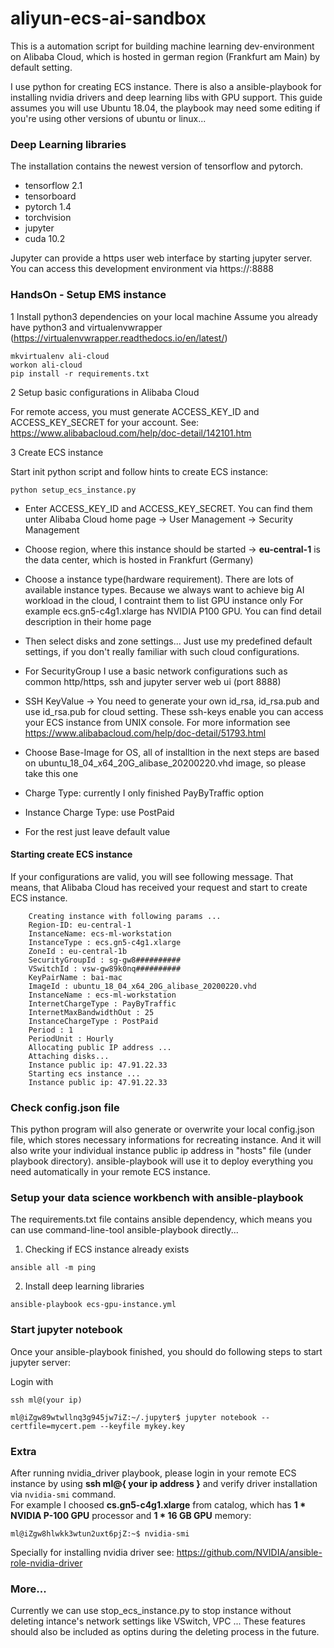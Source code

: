 # aliyun-ecs-ai-sandbox

This is a automation script for building machine learning dev-environment on Alibaba Cloud, which is hosted in german region (Frankfurt am Main) by default setting.<br>

I use python for creating ECS instance. There is also a ansible-playbook for installing nvidia drivers and deep learning libs with GPU support. This guide assumes you will use Ubuntu 18.04, the playbook may need some editing if you're using other versions of ubuntu or linux... 

### Deep Learning libraries

The installation contains the newest version of tensorflow and pytorch.

* tensorflow 2.1
* tensorboard
* pytorch 1.4 
* torchvision
* jupyter
* cuda 10.2

Jupyter can provide a https user web interface by starting jupyter server. You can access this development environment via https://<your ecs public ip>:8888

### HandsOn - Setup EMS instance
1 Install python3 dependencies on your local machine
Assume you already have python3 and virtualenvwrapper (https://virtualenvwrapper.readthedocs.io/en/latest/)

```
mkvirtualenv ali-cloud
workon ali-cloud
pip install -r requirements.txt
```
2 Setup basic configurations in Alibaba Cloud

For remote access, you must generate ACCESS_KEY_ID and ACCESS_KEY_SECRET for your account. 
See: https://www.alibabacloud.com/help/doc-detail/142101.htm

3 Create ECS instance

Start init python script and follow hints to create ECS instance:

```
python setup_ecs_instance.py
```
* Enter ACCESS_KEY_ID and ACCESS_KEY_SECRET. You can find them unter Alibaba Cloud home page -> User Management -> Security Management

* Choose region, where this instance should be started -> **eu-central-1** is the data center, which is hosted in Frankfurt (Germany)

* Choose a instance type(hardware requirement). There are lots of available instance types. Because we always want to achieve big AI workload in the cloud, I contraint them to list GPU instance only For example ecs.gn5-c4g1.xlarge has NVIDIA P100 GPU. You can find detail description in their home page

* Then select disks and zone settings... Just use my predefined default settings, if you don't really familiar with such cloud configurations.

* For SecurityGroup I use a basic network configurations such as common http/https, ssh and jupyter server web ui (port 8888)

* SSH KeyValue -> You need to generate your own id_rsa, id_rsa.pub and use id_rsa.pub for cloud setting. These ssh-keys enable you can access your ECS instance from UNIX console. For more information see https://www.alibabacloud.com/help/doc-detail/51793.html

* Choose Base-Image for OS, all of installtion in the next steps are based on ubuntu_18_04_x64_20G_alibase_20200220.vhd image, so please take this one

* Charge Type: currently I only finished PayByTraffic option

* Instance Charge Type: use PostPaid

* For the rest just leave default value

#### Starting create ECS instance

If your configurations are valid, you will see following message. That means, that Alibaba Cloud has received your request and start to create ECS instance.

```
    Creating instance with following params ...
    Region-ID: eu-central-1
    InstanceName: ecs-ml-workstation
    InstanceType : ecs.gn5-c4g1.xlarge
    ZoneId : eu-central-1b
    SecurityGroupId : sg-gw8##########
    VSwitchId : vsw-gw89k0nq##########
    KeyPairName : bai-mac
    ImageId : ubuntu_18_04_x64_20G_alibase_20200220.vhd
    InstanceName : ecs-ml-workstation
    InternetChargeType : PayByTraffic
    InternetMaxBandwidthOut : 25
    InstanceChargeType : PostPaid
    Period : 1
    PeriodUnit : Hourly
    Allocating public IP address ...
    Attaching disks...
    Instance public ip: 47.91.22.33
    Starting ecs instance ...
    Instance public ip: 47.91.22.33
```
### Check config.json file
This python program will also generate or overwrite your local config.json file, which stores necessary informations for recreating instance. And it will also write your individual instance public ip address in "hosts" file (under playbook directory). ansible-playbook will use it to deploy everything you need automatically in your remote ECS instance.

### Setup your data science workbench with ansible-playbook
The requirements.txt file contains ansible dependency, which means you can use command-line-tool ansible-playbook directly...
1. Checking if ECS instance already exists

```
ansible all -m ping
```
2. Install deep learning libraries
```
ansible-playbook ecs-gpu-instance.yml
```

### Start jupyter notebook
Once your ansible-playbook finished, you should do following steps to start jupyter server:

Login with 

```
ssh ml@(your ip)

ml@iZgw89wtwllnq3g945jw7iZ:~/.jupyter$ jupyter notebook --certfile=mycert.pem --keyfile mykey.key
```

### Extra
After running nvidia_driver playbook, please login in your remote ECS instance by using **ssh ml@{ your ip address }** and verify driver installation via ```nvidia-smi``` command.
<br>
For example I choosed **cs.gn5-c4g1.xlarge** from catalog, which has **1 * NVIDIA P-100 GPU** processor and **1 * 16 GB GPU** memory:
```
ml@iZgw8hlwkk3wtun2uxt6pjZ:~$ nvidia-smi
```
Specially for installing nvidia driver see: https://github.com/NVIDIA/ansible-role-nvidia-driver

### More...
Currently we can use stop_ecs_instance.py to stop instance without deleting intance's network settings like VSwitch, VPC ... These features should also be included as optins during the deleting process in the future.
